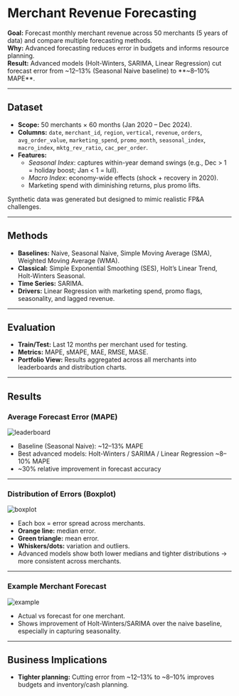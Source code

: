 # Merchant Revenue Forecasting

**Goal:** Forecast monthly merchant revenue across 50 merchants (5 years of data) and compare multiple forecasting methods.  
**Why:** Advanced forecasting reduces error in budgets and informs resource planning.  
**Result:** Advanced models (Holt-Winters, SARIMA, Linear Regression) cut forecast error from ~12–13% (Seasonal Naive baseline) to **~8–10% MAPE**.

---

## Dataset
- **Scope:** 50 merchants × 60 months (Jan 2020 – Dec 2024).
- **Columns:** `date`, `merchant_id`, `region`, `vertical`, `revenue`, `orders`, `avg_order_value`, `marketing_spend`, `promo_month`, `seasonal_index`, `macro_index`, `mktg_rev_ratio`, `cac_per_order`.
- **Features:**
  - *Seasonal Index*: captures within-year demand swings (e.g., Dec > 1 = holiday boost; Jan < 1 = lull).
  - *Macro Index*: economy-wide effects (shock + recovery in 2020).
  - Marketing spend with diminishing returns, plus promo lifts.

Synthetic data was generated but designed to mimic realistic FP&A challenges.

---

## Methods
- **Baselines:** Naive, Seasonal Naive, Simple Moving Average (SMA), Weighted Moving Average (WMA).
- **Classical:** Simple Exponential Smoothing (SES), Holt’s Linear Trend, Holt-Winters Seasonal.
- **Time Series:** SARIMA.
- **Drivers:** Linear Regression with marketing spend, promo flags, seasonality, and lagged revenue.

---

## Evaluation
- **Train/Test:** Last 12 months per merchant used for testing.
- **Metrics:** MAPE, sMAPE, MAE, RMSE, MASE.
- **Portfolio View:** Results aggregated across all merchants into leaderboards and distribution charts.

---

## Results

### Average Forecast Error (MAPE)
![leaderboard](plots/leaderboard_mape.png)

- Baseline (Seasonal Naive): ~12–13% MAPE  
- Best advanced models: Holt-Winters / SARIMA / Linear Regression ~8–10% MAPE  
- ~30% relative improvement in forecast accuracy  

---

### Distribution of Errors (Boxplot)
![boxplot](plots/boxplot_mape.png)

- Each box = error spread across merchants.  
- **Orange line:** median error.  
- **Green triangle:** mean error.  
- **Whiskers/dots:** variation and outliers.  
- Advanced models show both lower medians and tighter distributions → more consistent across merchants.

---

### Example Merchant Forecast
![example](plots/M001_actual_vs_forecast.png)

- Actual vs forecast for one merchant.  
- Shows improvement of Holt-Winters/SARIMA over the naive baseline, especially in capturing seasonality.

---

## Business Implications
- **Tighter planning:** Cutting error from ~12–13% to ~8–10% improves budgets and inventory/cash planning.  
